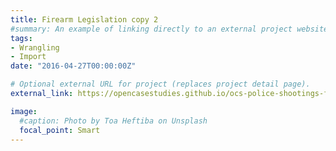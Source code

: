 ```yaml
---
title: Firearm Legislation copy 2
#summary: An example of linking directly to an external project website using `external_link`.
tags:
- Wrangling
- Import
date: "2016-04-27T00:00:00Z"

# Optional external URL for project (replaces project detail page).
external_link: https://opencasestudies.github.io/ocs-police-shootings-firearm-legislation/ocs-police-shootings-firearm-legislation.html

image:
  #caption: Photo by Toa Heftiba on Unsplash
  focal_point: Smart
---
```

